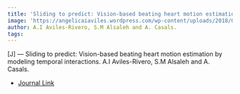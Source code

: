 ```yaml
---  
title: 'Sliding to predict: Vision-based beating heart motion estimation by modeling temporal interactions.'  
image: 'https://angelicaiaviles.wordpress.com/wp-content/uploads/2018/03/robotic_scheme5.png?w=838'  
author: A.I Aviles-Rivero, S.M Alsaleh and A. Casals.  
tags:   
---  
```

  
[J] —   Sliding to predict: Vision-based beating heart motion estimation by modeling temporal interactions.
A.I Aviles-Rivero, S.M Alsaleh and A. Casals.
  
- [ Journal Link](https://link.springer.com/article/10.1007%2Fs11548-018-1702-1)  
        